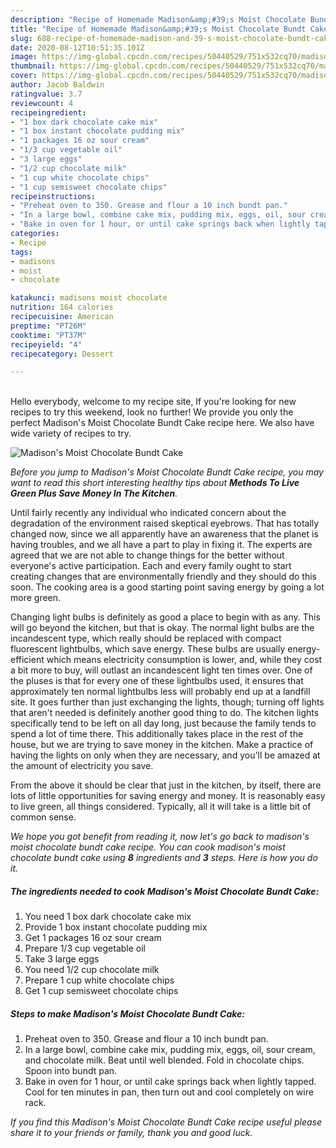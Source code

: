 ```yaml
---
description: "Recipe of Homemade Madison&amp;#39;s Moist Chocolate Bundt Cake"
title: "Recipe of Homemade Madison&amp;#39;s Moist Chocolate Bundt Cake"
slug: 688-recipe-of-homemade-madison-and-39-s-moist-chocolate-bundt-cake
date: 2020-08-12T10:51:35.101Z
image: https://img-global.cpcdn.com/recipes/50440529/751x532cq70/madisons-moist-chocolate-bundt-cake-recipe-main-photo.jpg
thumbnail: https://img-global.cpcdn.com/recipes/50440529/751x532cq70/madisons-moist-chocolate-bundt-cake-recipe-main-photo.jpg
cover: https://img-global.cpcdn.com/recipes/50440529/751x532cq70/madisons-moist-chocolate-bundt-cake-recipe-main-photo.jpg
author: Jacob Baldwin
ratingvalue: 3.7
reviewcount: 4
recipeingredient:
- "1 box dark chocolate cake mix"
- "1 box instant chocolate pudding mix"
- "1 packages 16 oz sour cream"
- "1/3 cup vegetable oil"
- "3 large eggs"
- "1/2 cup chocolate milk"
- "1 cup white chocolate chips"
- "1 cup semisweet chocolate chips"
recipeinstructions:
- "Preheat oven to 350. Grease and flour a 10 inch bundt pan."
- "In a large bowl, combine cake mix, pudding mix, eggs, oil, sour cream, and chocolate milk. Beat until well blended. Fold in chocolate chips. Spoon into bundt pan."
- "Bake in oven for 1 hour, or until cake springs back when lightly tapped. Cool for ten minutes in pan, then turn out and cool completely on wire rack."
categories:
- Recipe
tags:
- madisons
- moist
- chocolate

katakunci: madisons moist chocolate 
nutrition: 164 calories
recipecuisine: American
preptime: "PT26M"
cooktime: "PT37M"
recipeyield: "4"
recipecategory: Dessert

---
```

<br>
Hello everybody, welcome to my recipe site, If you're looking for new recipes to try this weekend, look no further! We provide you only the perfect Madison&#39;s Moist Chocolate Bundt Cake recipe here. We also have wide variety of recipes to try.
<br>


![Madison&#39;s Moist Chocolate Bundt Cake](https://img-global.cpcdn.com/recipes/50440529/751x532cq70/madisons-moist-chocolate-bundt-cake-recipe-main-photo.jpg)

<i>Before you jump to Madison&#39;s Moist Chocolate Bundt Cake recipe, you may want to read this short interesting healthy tips about 
<strong>Methods To Live Green Plus Save Money In The Kitchen</strong>.</i>
</br>

Until fairly recently any individual who indicated concern about the degradation of the environment raised skeptical eyebrows. That has totally changed now, since we all apparently have an awareness that the planet is having troubles, and we all have a part to play in fixing it. The experts are agreed that we are not able to change things for the better without everyone's active participation. Each and every family ought to start creating changes that are environmentally friendly and they should do this soon. The cooking area is a good starting point saving energy by going a lot more green.

Changing light bulbs is definitely as good a place to begin with as any. This will go beyond the kitchen, but that is okay. The normal light bulbs are the incandescent type, which really should be replaced with compact fluorescent lightbulbs, which save energy. These bulbs are usually energy-efficient which means electricity consumption is lower, and, while they cost a bit more to buy, will outlast an incandescent light ten times over. One of the pluses is that for every one of these lightbulbs used, it ensures that approximately ten normal lightbulbs less will probably end up at a landfill site. It goes further than just exchanging the lights, though; turning off lights that aren't needed is definitely another good thing to do. The kitchen lights specifically tend to be left on all day long, just because the family tends to spend a lot of time there. This additionally takes place in the rest of the house, but we are trying to save money in the kitchen. Make a practice of having the lights on only when they are necessary, and you'll be amazed at the amount of electricity you save.

From the above it should be clear that just in the kitchen, by itself, there are lots of little opportunities for saving energy and money. It is reasonably easy to live green, all things considered. Typically, all it will take is a little bit of common sense.


<i>We hope you got benefit from reading it, now let's go back to madison&#39;s moist chocolate bundt cake recipe. You can cook madison&#39;s moist chocolate bundt cake using <strong>8</strong> ingredients and <strong>3</strong> steps. Here is how you do it.
</i>

##### The ingredients needed to cook Madison&#39;s Moist Chocolate Bundt Cake:

1. You need 1 box dark chocolate cake mix
1. Provide 1 box instant chocolate pudding mix
1. Get 1 packages 16 oz sour cream
1. Prepare 1/3 cup vegetable oil
1. Take 3 large eggs
1. You need 1/2 cup chocolate milk
1. Prepare 1 cup white chocolate chips
1. Get 1 cup semisweet chocolate chips


##### Steps to make Madison&#39;s Moist Chocolate Bundt Cake:

1. Preheat oven to 350. Grease and flour a 10 inch bundt pan.
1. In a large bowl, combine cake mix, pudding mix, eggs, oil, sour cream, and chocolate milk. Beat until well blended. Fold in chocolate chips. Spoon into bundt pan.
1. Bake in oven for 1 hour, or until cake springs back when lightly tapped. Cool for ten minutes in pan, then turn out and cool completely on wire rack.


<i>If you find this Madison&#39;s Moist Chocolate Bundt Cake recipe useful please share it to your friends or family, thank you and good luck.</i>
